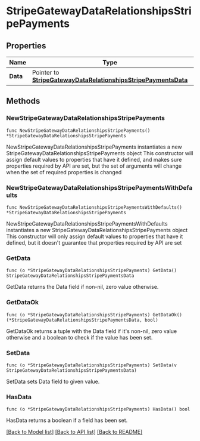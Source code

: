 # StripeGatewayDataRelationshipsStripePayments

## Properties

Name | Type | Description | Notes
------------ | ------------- | ------------- | -------------
**Data** | Pointer to [**StripeGatewayDataRelationshipsStripePaymentsData**](StripeGatewayDataRelationshipsStripePaymentsData.md) |  | [optional] 

## Methods

### NewStripeGatewayDataRelationshipsStripePayments

`func NewStripeGatewayDataRelationshipsStripePayments() *StripeGatewayDataRelationshipsStripePayments`

NewStripeGatewayDataRelationshipsStripePayments instantiates a new StripeGatewayDataRelationshipsStripePayments object
This constructor will assign default values to properties that have it defined,
and makes sure properties required by API are set, but the set of arguments
will change when the set of required properties is changed

### NewStripeGatewayDataRelationshipsStripePaymentsWithDefaults

`func NewStripeGatewayDataRelationshipsStripePaymentsWithDefaults() *StripeGatewayDataRelationshipsStripePayments`

NewStripeGatewayDataRelationshipsStripePaymentsWithDefaults instantiates a new StripeGatewayDataRelationshipsStripePayments object
This constructor will only assign default values to properties that have it defined,
but it doesn't guarantee that properties required by API are set

### GetData

`func (o *StripeGatewayDataRelationshipsStripePayments) GetData() StripeGatewayDataRelationshipsStripePaymentsData`

GetData returns the Data field if non-nil, zero value otherwise.

### GetDataOk

`func (o *StripeGatewayDataRelationshipsStripePayments) GetDataOk() (*StripeGatewayDataRelationshipsStripePaymentsData, bool)`

GetDataOk returns a tuple with the Data field if it's non-nil, zero value otherwise
and a boolean to check if the value has been set.

### SetData

`func (o *StripeGatewayDataRelationshipsStripePayments) SetData(v StripeGatewayDataRelationshipsStripePaymentsData)`

SetData sets Data field to given value.

### HasData

`func (o *StripeGatewayDataRelationshipsStripePayments) HasData() bool`

HasData returns a boolean if a field has been set.


[[Back to Model list]](../README.md#documentation-for-models) [[Back to API list]](../README.md#documentation-for-api-endpoints) [[Back to README]](../README.md)


